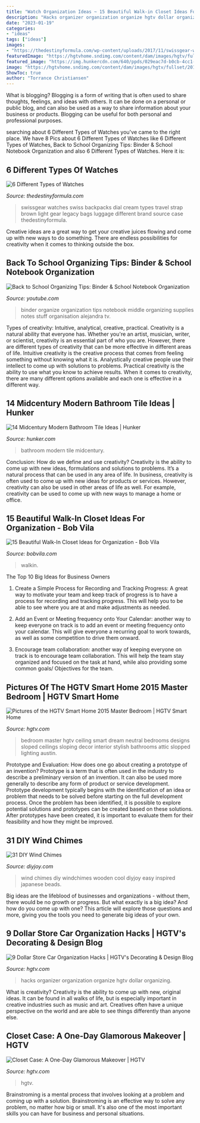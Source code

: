 ```yaml
---
title: "Watch Organization Ideas ~ 15 Beautiful Walk-in Closet Ideas For Organization"
description: "Hacks organizer organization organize hgtv dollar organizing"
date: "2023-01-19"
categories:
- "ideas"
tags: ["ideas"]
images:
- "https://thedestinyformula.com/wp-content/uploads/2017/11/swissgear-watche-4-1.jpg"
featuredImage: "https://hgtvhome.sndimg.com/content/dam/images/hgtv/fullset/2013/7/18/2/BPF_original_one-day-closet-makeover-girl_after_v.jpg.rend.hgtvcom.616.822.suffix/1400981553826.jpeg"
featured_image: "https://img.hunkercdn.com/640/ppds/029eac7d-b0cb-4cc1-9e5e-6ef82e14349f.jpeg"
image: "https://hgtvhome.sndimg.com/content/dam/images/hgtv/fullset/2015/2/23/0/sh2015_master-bedroom_01_hero-shot_v.jpg.rend.hgtvcom.616.862.suffix/1424704380216.jpeg"
ShowToc: true
author: "Torrance Christiansen"
---
```



What is blogging?
Blogging is a form of writing that is often used to share thoughts, feelings, and ideas with others. It can be done on a personal or public blog, and can also be used as a way to share information about your business or products. Blogging can be useful for both personal and professional purposes.

	

		
searching about 6 Different Types of Watches you've came to the right place. We have 8 Pics about 6 Different Types of Watches like 6 Different Types of Watches, Back to School Organizing Tips: Binder &amp; School Notebook Organization and also 6 Different Types of Watches. Here it is:
		
    
## 6 Different Types Of Watches

<img loading=lazy src="https://thedestinyformula.com/wp-content/uploads/2017/11/swissgear-watche-4-1.jpg" onerror="this.onerror=null;this.src='https://tse1.mm.bing.net/th?id=OIP.I754AabZm309ZkV2INYFtwHaLH&amp;pid=15.1';" alt="6 Different Types of Watches">

_Source: thedestinyformula.com_

>swissgear watches swiss backpacks dial cream types travel strap brown light gear legacy bags luggage different brand source case thedestinyformula. 

	

Creative ideas are a great way to get your creative juices flowing and come up with new ways to do something. There are endless possibilities for creativity when it comes to thinking outside the box.

    
## Back To School Organizing Tips: Binder &amp; School Notebook Organization

<img loading=lazy src="http://i.ytimg.com/vi/sjgKTS8Eu_Q/maxresdefault.jpg" onerror="this.onerror=null;this.src='https://tse3.mm.bing.net/th?id=OIP.nro9ywfjxm7fu-MBu5CX1gHaEK&amp;pid=15.1';" alt="Back to School Organizing Tips: Binder &amp; School Notebook Organization">

_Source: youtube.com_

>binder organize organization tips notebook middle organizing supplies notes stuff organisation alejandra tv. 

	

Types of creativity: Intuitive, analytical, creative, practical.
Creativity is a natural ability that everyone has. Whether you're an artist, musician, writer, or scientist, creativity is an essential part of who you are. However, there are different types of creativity that can be more effective in different areas of life. Intuitive creativity is the creative process that comes from feeling something without knowing what it is. Analystically creative people use their intellect to come up with solutions to problems. Practical creativity is the ability to use what you know to achieve results. When it comes to creativity, there are many different options available and each one is effective in a different way.

    
## 14 Midcentury Modern Bathroom Tile Ideas | Hunker

<img loading=lazy src="https://img.hunkercdn.com/640/ppds/029eac7d-b0cb-4cc1-9e5e-6ef82e14349f.jpeg" onerror="this.onerror=null;this.src='https://tse4.mm.bing.net/th?id=OIP.EQgcVGLoY86FKjWXmuwjXAHaKY&amp;pid=15.1';" alt="14 Midcentury Modern Bathroom Tile Ideas | Hunker">

_Source: hunker.com_

>bathroom modern tile midcentury. 

	

Conclusion: How do we define and use creativity?
Creativity is the ability to come up with new ideas, formulations and solutions to problems. It’s a natural process that can be used in any area of life. In business, creativity is often used to come up with new ideas for products or services. However, creativity can also be used in other areas of life as well. For example, creativity can be used to come up with new ways to manage a home or office.

    
## 15 Beautiful Walk-In Closet Ideas For Organization - Bob Vila

<img loading=lazy src="https://empire-s3-production.bobvila.com/slides/40488/original/his_and_hers_walkin_closet.jpg?1608259162" onerror="this.onerror=null;this.src='https://tse2.mm.bing.net/th?id=OIP.RYuFgRwKT_YQeF4Wl2KVNgHaFX&amp;pid=15.1';" alt="15 Beautiful Walk-In Closet Ideas for Organization - Bob Vila">

_Source: bobvila.com_

>walkin. 

	

The Top 10 Big Ideas for Business Owners
1. Create a Simple Process for Recording and Tracking Progress: A great way to motivate your team and keep track of progress is to have a process for recording and tracking progress. This will help you to be able to see where you are at and make adjustments as needed.
2. Add an Event or Meeting frequency onto Your Calendar: another way to keep everyone on track is to add an event or meeting frequency onto your calendar. This will give everyone a recurring goal to work towards, as well as some competition to drive them onward.

3. Encourage team collaboration: another way of keeping everyone on track is to encourage team collaboration. This will help the team stay organized and focused on the task at hand, while also providing some common goals/ Objectives for the team.


    
## Pictures Of The HGTV Smart Home 2015 Master Bedroom | HGTV Smart Home

<img loading=lazy src="https://hgtvhome.sndimg.com/content/dam/images/hgtv/fullset/2015/2/23/0/sh2015_master-bedroom_01_hero-shot_v.jpg.rend.hgtvcom.616.862.suffix/1424704380216.jpeg" onerror="this.onerror=null;this.src='https://tse1.mm.bing.net/th?id=OIP.7cKvybMmFaLQnoT4LvEFNAHaKX&amp;pid=15.1';" alt="Pictures of the HGTV Smart Home 2015 Master Bedroom | HGTV Smart Home">

_Source: hgtv.com_

>bedroom master hgtv ceiling smart dream neutral bedrooms designs sloped ceilings sloping decor interior stylish bathrooms attic slopped lighting austin. 

	

Prototype and Evaluation: How does one go about creating a prototype of an invention?
Prototype is a term that is often used in the industry to describe a preliminary version of an invention. It can also be used more generally to describe any form of product or service development. Prototype development typically begins with the identification of an idea or problem that needs to be solved before starting on the full development process. Once the problem has been identified, it is possible to explore potential solutions and prototypes can be created based on these solutions. After prototypes have been created, it is important to evaluate them for their feasibility and how they might be improved.

    
## 31 DIY Wind Chimes

<img loading=lazy src="http://diyjoy.com/wp-content/uploads/2016/06/Feng-Shui-Wind-Chimes.jpg" onerror="this.onerror=null;this.src='https://tse4.mm.bing.net/th?id=OIP.dfTIj1-PxMohuYMaAMZdkwC7FN&amp;pid=15.1';" alt="31 DIY Wind Chimes">

_Source: diyjoy.com_

>wind chimes diy windchimes wooden cool diyjoy easy inspired japanese beads. 

	

Big ideas are the lifeblood of businesses and organizations - without them, there would be no growth or progress. But what exactly is a big idea? And how do you come up with one? This article will explore those questions and more, giving you the tools you need to generate big ideas of your own.

    
## 9 Dollar Store Car Organization Hacks | HGTV&#039;s Decorating &amp; Design Blog

<img loading=lazy src="http://hgtvhome.sndimg.com/content/dam/images/hgtv/editorial/blogs/fullset/Chelsea/Original_Chelsea-Faulkner-car-hacks-ice-pop-organizer.jpg.rend.hgtvcom.1280.1707.jpeg" onerror="this.onerror=null;this.src='https://tse4.mm.bing.net/th?id=OIP.fsqFJ-w-h4AHLntLY5_FSwHaJ4&amp;pid=15.1';" alt="9 Dollar Store Car Organization Hacks | HGTV&#039;s Decorating &amp; Design Blog">

_Source: hgtv.com_

>hacks organizer organization organize hgtv dollar organizing. 

	

What is creativity?
Creativity is the ability to come up with new, original ideas. It can be found in all walks of life, but is especially important in creative industries such as music and art. Creatives often have a unique perspective on the world and are able to see things differently than anyone else.

    
## Closet Case: A One-Day Glamorous Makeover | HGTV

<img loading=lazy src="https://hgtvhome.sndimg.com/content/dam/images/hgtv/fullset/2013/7/18/2/BPF_original_one-day-closet-makeover-girl_after_v.jpg.rend.hgtvcom.616.822.suffix/1400981553826.jpeg" onerror="this.onerror=null;this.src='https://tse3.mm.bing.net/th?id=OIP.9CqyMiItAdr5VAiCP4j2vgHaJ4&amp;pid=15.1';" alt="Closet Case: A One-Day Glamorous Makeover | HGTV">

_Source: hgtv.com_

>hgtv. 

	

Brainstroming is a mental process that involves looking at a problem and coming up with a solution. Brainstroming is an effective way to solve any problem, no matter how big or small. It's also one of the most important skills you can have for business and personal situations.

